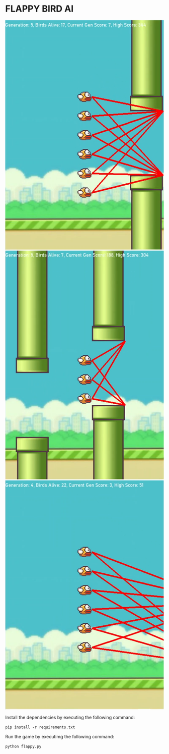 # FLAPPY BIRD AI

![](/images/flappy1.PNG)
![](/images/flappy2.PNG)
![](/images/flappy3.PNG)

Install the dependencies by executing the following command:

```
pip install -r requirements.txt
```

Run the game by executimg the following command:

```
python flappy.py
```
